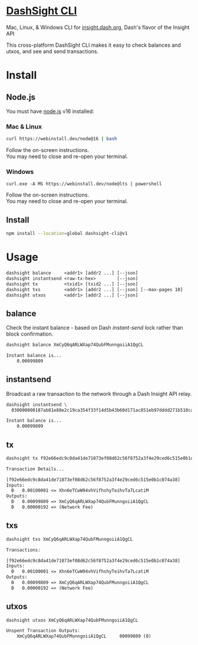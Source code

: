 # [DashSight CLI](https://github.com/dashhive/dashsight-cli)

Mac, Linux, & Windows CLI for [insight.dash.org](https://insight.dash.org/),
Dash's flavor of the Insight API

This cross-platform DashSight CLI makes it easy to check balances and utxos, and
see and send transactions.

# Install

## Node.js

You must have [node.js](https://webinstall.dev/node) v16 installed:

### Mac & Linux

```bash
curl https://webinstall.dev/node@16 | bash
```

Follow the on-screen instructions. \
You may need to close and re-open your terminal.

### Windows

```pwsh
curl.exe -A MS https://webinstall.dev/node@lts | powershell
```

Follow the on-screen instructions. \
You may need to close and re-open your terminal.

## Install

```bash
npm install --location=global dashsight-cli@v1
```

# Usage

```txt
dashsight balance     <addr1> [addr2 ...] [--json]
dashsight instantsend <raw-tx-hex>        [--json]
dashsight tx          <txid1> [txid2 ...] [--json]
dashsight txs         <addr1> [addr2 ...] [--json] [--max-pages 10]
dashsight utxos       <addr1> [addr2 ...] [--json]
```

## balance

Check the instant balance - based on Dash _instant-send_ lock rather than block
confirmation.

```bash
dashsight balance XmCyQ6qARLWXap74QubFMunngoiiA1QgCL
```

```txt
Instant balance is...
    0.00099809
```

## instantsend

Broadcast a raw transaction to the network through a Dash Insight API relay.

```bash
dashsight instantsend \
  030000000187ab81e88e2c19ca354f33f14d5b43b60d171ac851eb97dddd271b510cadbdb0000000006b483045022100ec38c77b9f285d4c9aeeba36c1fac51bb88f7443185caf7eec21b170cc5d40620220098dcb5d90cb5f4ddc75ef54e2b2d1dbf220eb6fc28eed61c43192c0a420802c012103a6da86f51829979a3c9f05251d9400d153111655526c6c25f8f82aba38b8a745ffffffff0118850100000000001976a9149a00c2072c0209688cc6de5cc557af03e4f41b6388ac00000000
```

```txt
Instant balance is...
    0.00099809
```

## tx

```bash
dashsight tx f92e66edc9c8da41de71073ef08d62c56f8752a3f4e29ced6c515e0b1c074a38
```

```txt
Transaction Details...

[f92e66edc9c8da41de71073ef08d62c56f8752a3f4e29ced6c515e0b1c074a38]
Inputs:
  Đ   0.00100001 <= Xhn6eTCwW94vhVifhshyTeihvTa7LcatiM
Outputs:
  Đ   0.00099809 => XmCyQ6qARLWXap74QubFMunngoiiA1QgCL
  Đ   0.00000192 => (Network Fee)
```

## txs

```bash
dashsight txs XmCyQ6qARLWXap74QubFMunngoiiA1QgCL
```

```txt
Transactions:

[f92e66edc9c8da41de71073ef08d62c56f8752a3f4e29ced6c515e0b1c074a38]
Inputs:
  Đ   0.00100001 <= Xhn6eTCwW94vhVifhshyTeihvTa7LcatiM
Outputs:
  Đ   0.00099809 => XmCyQ6qARLWXap74QubFMunngoiiA1QgCL
  Đ   0.00000192 => (Network Fee)
```

## utxos

```bash
dashsight utxos XmCyQ6qARLWXap74QubFMunngoiiA1QgCL
```

```txt
Unspent Transaction Outputs:
    XmCyQ6qARLWXap74QubFMunngoiiA1QgCL     00099809 (0)
```
